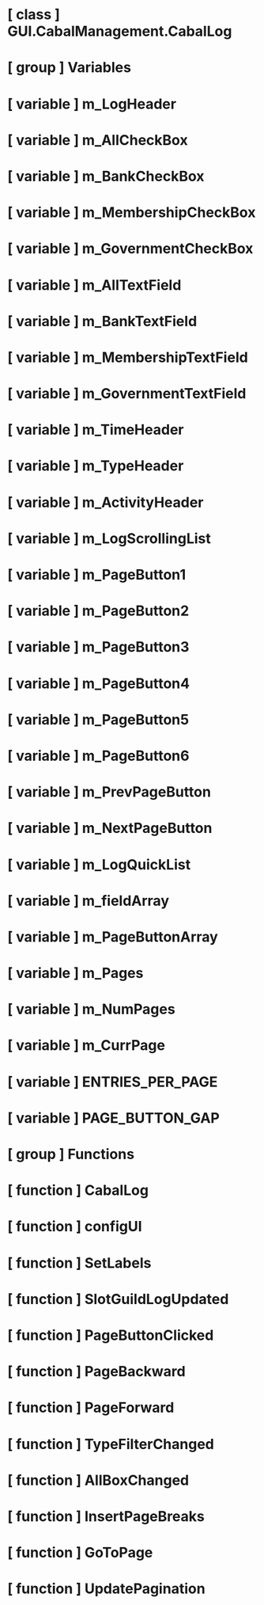 # [ class ] GUI.CabalManagement.CabalLog

# [ group ] Variables

# [ variable ] m_LogHeader

# [ variable ] m_AllCheckBox

# [ variable ] m_BankCheckBox

# [ variable ] m_MembershipCheckBox

# [ variable ] m_GovernmentCheckBox

# [ variable ] m_AllTextField

# [ variable ] m_BankTextField

# [ variable ] m_MembershipTextField

# [ variable ] m_GovernmentTextField

# [ variable ] m_TimeHeader

# [ variable ] m_TypeHeader

# [ variable ] m_ActivityHeader

# [ variable ] m_LogScrollingList

# [ variable ] m_PageButton1

# [ variable ] m_PageButton2

# [ variable ] m_PageButton3

# [ variable ] m_PageButton4

# [ variable ] m_PageButton5

# [ variable ] m_PageButton6

# [ variable ] m_PrevPageButton

# [ variable ] m_NextPageButton

# [ variable ] m_LogQuickList

# [ variable ] m_fieldArray

# [ variable ] m_PageButtonArray

# [ variable ] m_Pages

# [ variable ] m_NumPages

# [ variable ] m_CurrPage

# [ variable ] ENTRIES_PER_PAGE

# [ variable ] PAGE_BUTTON_GAP

# [ group ] Functions

# [ function ] CabalLog

# [ function ] configUI

# [ function ] SetLabels

# [ function ] SlotGuildLogUpdated

# [ function ] PageButtonClicked

# [ function ] PageBackward

# [ function ] PageForward

# [ function ] TypeFilterChanged

# [ function ] AllBoxChanged

# [ function ] InsertPageBreaks

# [ function ] GoToPage

# [ function ] UpdatePagination

